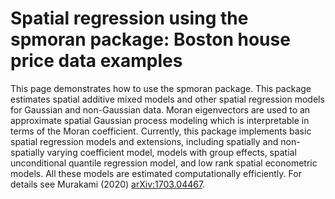 # Spatial regression using the spmoran package: Boston house price data examples
This page demonstrates how to use the spmoran package. This package estimates spatial additive mixed models and other spatial regression models for Gaussian and non-Gaussian data. Moran eigenvectors are used to an approximate spatial Gaussian process modeling which is interpretable in terms of the Moran coefficient. Currently, this package implements basic spatial regression models and extensions, including spatially and non-spatially varying coefficient model, models with group effects, spatial unconditional quantile regression model, and low rank spatial econometric models. All these models are estimated computationally efficiently. For details see Murakami (2020) <arXiv:1703.04467>.
